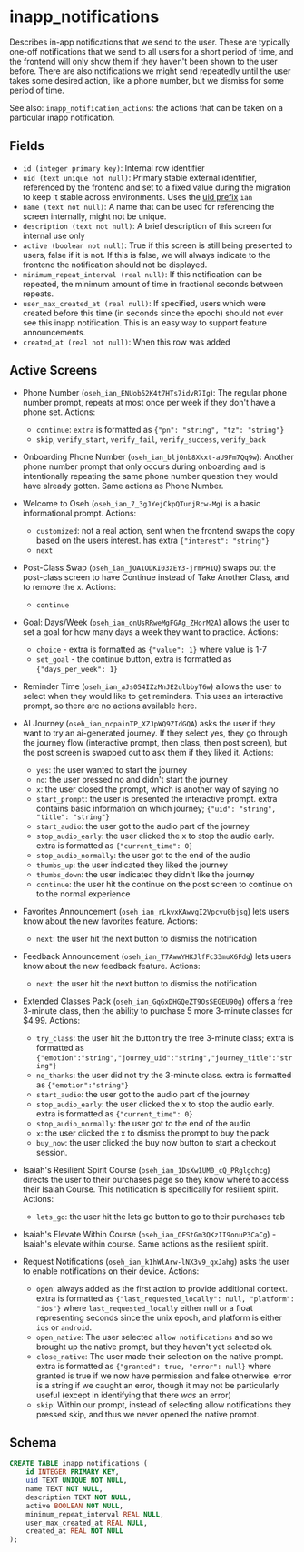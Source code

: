 # inapp_notifications

Describes in-app notifications that we send to the user. These are typically
one-off notifications that we send to all users for a short period of time,
and the frontend will only show them if they haven't been shown to the user
before. There are also notifications we might send repeatedly until the user
takes some desired action, like a phone number, but we dismiss for some
period of time.

See also: `inapp_notification_actions`: the actions that can be taken on a
particular inapp notification.

## Fields

- `id (integer primary key)`: Internal row identifier
- `uid (text unique not null)`: Primary stable external identifier, referenced
  by the frontend and set to a fixed value during the migration to keep it stable
  across environments. Uses the [uid prefix](../uid_prefixes.md) `ian`
- `name (text not null)`: A name that can be used for referencing the screen internally,
  might not be unique.
- `description (text not null)`: A brief description of this screen for internal
  use only
- `active (boolean not null)`: True if this screen is still being presented to
  users, false if it is not. If this is false, we will always indicate to the
  frontend the notification should not be displayed.
- `minimum_repeat_interval (real null)`: If this notification can be repeated,
  the minimum amount of time in fractional seconds between repeats.
- `user_max_created_at (real null)`: If specified, users which were created before
  this time (in seconds since the epoch) should not ever see this inapp notification.
  This is an easy way to support feature announcements.
- `created_at (real not null)`: When this row was added

## Active Screens

- Phone Number (`oseh_ian_ENUob52K4t7HTs7idvR7Ig`): The regular phone number
  prompt, repeats at most once per week if they don't have a phone set. Actions:

  - `continue`: `extra` is formatted as `{"pn": "string", "tz": "string"}`
  - `skip`, `verify_start`, `verify_fail`, `verify_success`, `verify_back`

- Onboarding Phone Number (`oseh_ian_bljOnb8Xkxt-aU9Fm7Qq9w`): Another phone
  number prompt that only occurs during onboarding and is intentionally
  repeating the same phone number question they would have already gotten.
  Same actions as Phone Number.

- Welcome to Oseh (`oseh_ian_7_3gJYejCkpQTunjRcw-Mg`) is a basic informational
  prompt. Actions:

  - `customized`: not a real action, sent when the frontend swaps the copy based on
    the users interest. has extra `{"interest": "string"}`
  - `next`

- Post-Class Swap (`oseh_ian_jOA1ODKI03zEY3-jrmPH1Q`) swaps out the post-class
  screen to have Continue instead of Take Another Class, and to remove the x.
  Actions:

  - `continue`

- Goal: Days/Week (`oseh_ian_onUsRRweMgFGAg_ZHorM2A`) allows the user to set a
  goal for how many days a week they want to practice. Actions:

  - `choice` - extra is formatted as `{"value": 1}` where value is 1-7
  - `set_goal` - the continue button, extra is formatted as `{"days_per_week": 1}`

- Reminder Time (`oseh_ian_aJs054IZzMnJE2ulbbyT6w`) allows the user to select
  when they would like to get reminders. This uses an interactive prompt, so
  there are no actions available here.

- AI Journey (`oseh_ian_ncpainTP_XZJpWQ9ZIdGQA`) asks the user if they want to
  try an ai-generated journey. If they select yes, they go through the journey
  flow (interactive prompt, then class, then post screen), but the post screen
  is swapped out to ask them if they liked it. Actions:

  - `yes`: the user wanted to start the journey
  - `no`: the user pressed no and didn't start the journey
  - `x`: the user closed the prompt, which is another way of saying no
  - `start_prompt`: the user is presented the interactive prompt. extra
    contains basic information on which journey;
    `{"uid": "string", "title": "string"}`
  - `start_audio`: the user got to the audio part of the journey
  - `stop_audio_early`: the user clicked the x to stop the audio early.
    extra is formatted as `{"current_time": 0}`
  - `stop_audio_normally`: the user got to the end of the audio
  - `thumbs_up`: the user indicated they liked the journey
  - `thumbs_down`: the user indicated they didn't like the journey
  - `continue`: the user hit the continue on the post screen to continue on
    to the normal experience

- Favorites Announcement (`oseh_ian_rLkvxKAwvgI2Vpcvu0bjsg`) lets users know
  about the new favorites feature. Actions:

  - `next`: the user hit the next button to dismiss the notification

- Feedback Announcement (`oseh_ian_T7AwwYHKJlfFc33muX6Fdg`) lets users know
  about the new feedback feature. Actions:

  - `next`: the user hit the next button to dismiss the notification

- Extended Classes Pack (`oseh_ian_GqGxDHGQeZT9OsSEGEU90g`) offers a free
  3-minute class, then the ability to purchase 5 more 3-minute classes for
  $4.99. Actions:

  - `try_class`: the user hit the button try the free 3-minute class; extra
    is formatted as `{"emotion":"string","journey_uid":"string","journey_title":"string"}`
  - `no_thanks`: the user did not try the 3-minute class. extra is formatted as
    `{"emotion":"string"}`
  - `start_audio`: the user got to the audio part of the journey
  - `stop_audio_early`: the user clicked the x to stop the audio early.
    extra is formatted as `{"current_time": 0}`
  - `stop_audio_normally`: the user got to the end of the audio
  - `x`: the user clicked the x to dismiss the prompt to buy the pack
  - `buy_now`: the user clicked the buy now button to start a checkout session.

- Isaiah's Resilient Spirit Course (`oseh_ian_1DsXw1UM0_cQ_PRglgchcg`) directs the user to their
  purchases page so they know where to access their Isaiah Course. This
  notification is specifically for resilient spirit. Actions:

  - `lets_go`: the user hit the lets go button to go to their purchases tab

- Isaiah's Elevate Within Course (`oseh_ian_OFStGm3QKzII9onuP3CaCg`) - Isaiah's elevate within
  course. Same actions as the resilient spirit.

- Request Notifications (`oseh_ian_k1hWlArw-lNX3v9_qxJahg`) asks the user
  to enable notifications on their device. Actions:

  - `open`: always added as the first action to provide additional context. extra
    is formatted as `{"last_requested_locally": null, "platform": "ios"}` where
    `last_requested_locally` either null or a float representing seconds since the
    unix epoch, and platform is either `ios` or `android`.
  - `open_native`: The user selected `allow notifications` and so we brought up the
    native prompt, but they haven't yet selected ok.
  - `close_native`: The user made their selection on the native prompt. extra is
    formatted as `{"granted": true, "error": null}` where granted is true if we now have permission
    and false otherwise. error is a string if we caught an error, though it may not
    be particularly useful (except in identifying that there _was_ an error)
  - `skip`: Within our prompt, instead of selecting allow notifications they pressed
    skip, and thus we never opened the native prompt.

## Schema

```sql
CREATE TABLE inapp_notifications (
    id INTEGER PRIMARY KEY,
    uid TEXT UNIQUE NOT NULL,
    name TEXT NOT NULL,
    description TEXT NOT NULL,
    active BOOLEAN NOT NULL,
    minimum_repeat_interval REAL NULL,
    user_max_created_at REAL NULL,
    created_at REAL NOT NULL
);
```
